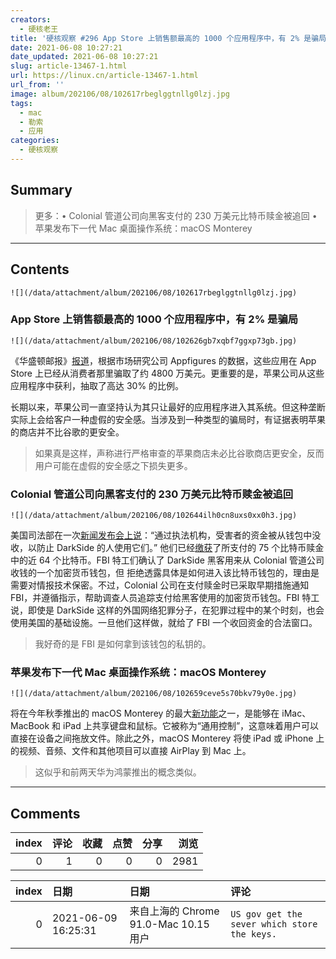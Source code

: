 ```yaml
---
creators:
  - 硬核老王
title: '硬核观察 #296 App Store 上销售额最高的 1000 个应用程序中，有 2% 是骗局'
date: 2021-06-08 10:27:21
date_updated: 2021-06-08 10:27:21
slug: article-13467-1.html
url: https://linux.cn/article-13467-1.html
url_from: ''
image: album/202106/08/102617rbeglggtnllg0lzj.jpg
tags:
  - mac
  - 勒索
  - 应用
categories:
  - 硬核观察
---
```


## Summary

> 更多：• Colonial 管道公司向黑客支付的 230 万美元比特币赎金被追回 • 苹果发布下一代 Mac 桌面操作系统：macOS Monterey

***

<!-- more -->

## Contents

`![](/data/attachment/album/202106/08/102617rbeglggtnllg0lzj.jpg)`

### App Store 上销售额最高的 1000 个应用程序中，有 2% 是骗局

`![](/data/attachment/album/202106/08/102626gb7xqbf7ggxp73gb.jpg)`

《华盛顿邮报》[报道](https://www.adn.com/nation-world/2021/06/06/apples-tightly-controlled-app-store-is-teeming-with-scams/)，根据市场研究公司 Appfigures 的数据，这些应用在 App Store 上已经从消费者那里骗取了约 4800 万美元。更重要的是，苹果公司从这些应用程序中获利，抽取了高达 30% 的比例。

长期以来，苹果公司一直坚持认为其只让最好的应用程序进入其系统。但这种垄断实际上会给客户一种虚假的安全感。当涉及到一种类型的骗局时，有证据表明苹果的商店并不比谷歌的更安全。

> 
> 如果真是这样，声称进行严格审查的苹果商店未必比谷歌商店更安全，反而用户可能在虚假的安全感之下损失更多。
> 
> 
> 

### Colonial 管道公司向黑客支付的 230 万美元比特币赎金被追回

`![](/data/attachment/album/202106/08/102644ilh0cn8uxs0xx0h3.jpg)`

美国司法部在一次[新闻发布会上说](https://edition.cnn.com/2021/06/07/politics/colonial-pipeline-ransomware-recovered/)：“通过执法机构，受害者的资金被从钱包中没收，以防止 DarkSide 的人使用它们。” 他们已经[缴获](https://www.wsj.com/articles/u-s-retrieves-millions-paid-to-colonial-pipeline-hackers-11623094399)了所支付的 75 个比特币赎金中的近 64 个比特币。FBI 特工们确认了 DarkSide 黑客用来从 Colonial 管道公司收钱的一个加密货币钱包，但 拒绝透露具体是如何进入该比特币钱包的，理由是需要对情报技术保密。不过，Colonial 公司在支付赎金时已采取早期措施通知 FBI，并遵循指示，帮助调查人员追踪支付给黑客使用的加密货币钱包。FBI 特工说，即使是 DarkSide 这样的外国网络犯罪分子，在犯罪过程中的某个时刻，也会使用美国的基础设施。一旦他们这样做，就给了 FBI 一个收回资金的合法窗口。

> 
> 我好奇的是 FBI 是如何拿到该钱包的私钥的。
> 
> 
> 

### 苹果发布下一代 Mac 桌面操作系统：macOS Monterey

`![](/data/attachment/album/202106/08/102659ceve5s70bkv79y0e.jpg)`

将在今年秋季推出的 macOS Monterey 的最大[新功能](https://arstechnica.com/gadgets/2021/06/apple-macos-monterey-announced-details-new-features/)之一，是能够在 iMac、MacBook 和 iPad 上共享键盘和鼠标。它被称为“通用控制”，这意味着用户可以直接在设备之间拖放文件。除此之外，macOS Monterey 将使 iPad 或 iPhone 上的视频、音频、文件和其他项目可以直接 AirPlay 到 Mac 上。

> 
> 这似乎和前两天华为鸿蒙推出的概念类似。
> 
> 
>

***

## Comments


|   index |   评论 |   收藏 |   点赞 |   分享 |   浏览 |
|--------:|-------:|-------:|-------:|-------:|-------:|
|       0 |      1 |      0 |      0 |      0 |   2981 |

|   index | 日期                | 日期                                  | 评论                                         |
|--------:|:--------------------|:--------------------------------------|:---------------------------------------------|
|       0 | 2021-06-09 16:25:31 | 来自上海的 Chrome 91.0-Mac 10.15 用户 | `US gov get the sever which store the keys.` |
